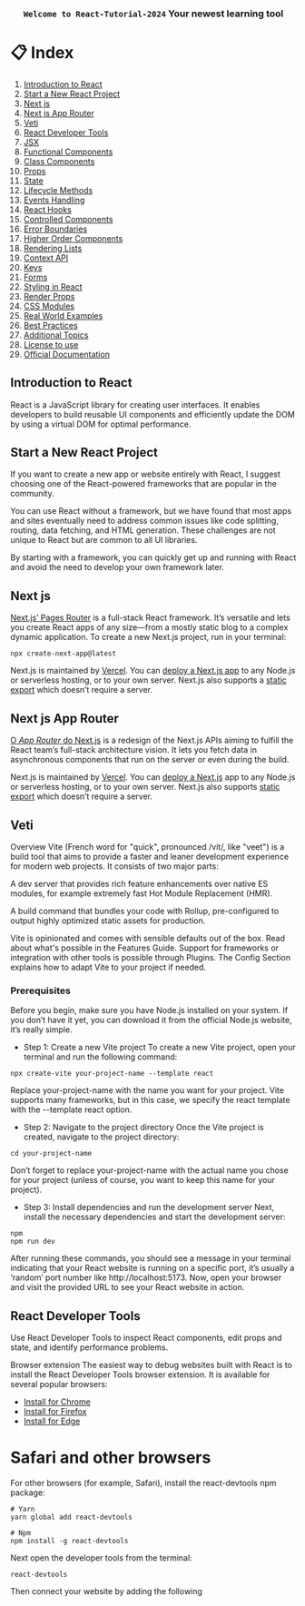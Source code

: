 <div  align= "center">
<h3><code>Welcome to React-Tutorial-2024</code>  Your newest learning tool
</div> 

# 📋 Index
  
1.  [Introduction to React](#introduction-to-react)
2.  [Start a New React Project](#start-a-new-react-project)
3.  [Next js](#next-js)
4.  [Next js App Router](#next-js-app-router)
5.  [Veti](#veti)
6.  [React Developer Tools](#react-developer-tools)
7.  [JSX](#jsx)
8.  [Functional Components](#functional-components)
9.  [Class Components](#class-components)
10.  [Props](#props)
11.  [State](#state)
12.  [Lifecycle Methods](#lifecycle-methods)
13.  [Events Handling](#events-handling)
14.  [React Hooks](#react-hooks)
15. [Controlled Components](#controlled-components)
16. [Error Boundaries](#error-boundaries)
17. [Higher Order Components](#higher-order-components)
18. [Rendering Lists](#rendering-lists)
19. [Context API](#context-api)
20. [Keys](#keys)
21. [Forms](#forms)
22. [Styling in React](#styling-in-react)
23. [Render Props](#render-props)
24. [CSS Modules](#css-modules)
25. [Real World Examples](#real-world-examples)  
26. [Best Practices](#best-practices)
27. [Additional Topics](#additional-topics)
28. [License to use](#license-to-use)
29. [Official Documentation](#official-documentation)

## Introduction to React
React is a JavaScript library for creating user interfaces. 
It enables developers to build reusable UI components and efficiently update the DOM by using a virtual DOM for optimal performance.


## Start a New React Project

If you want to create a new app or website entirely with React, I suggest choosing one of the React-powered frameworks that are popular in the community.

You can use React without a framework, but we have found that most apps and sites eventually need to address common issues like code splitting, routing, data fetching, and HTML generation. These challenges are not unique to React but are common to all UI libraries.

By starting with a framework, you can quickly get up and running with React and avoid the need to develop your own framework later.

## Next js 

[Next.js’ Pages Router](https://nextjs.org/) is a full-stack React framework. It’s versatile and lets you create React apps of any size—from a mostly static blog to a complex dynamic application. To create a new Next.js project, run in your terminal:

```
npx create-next-app@latest

```

Next.js is maintained by [Vercel](https://vercel.com/). You can [deploy a Next.js app](https://nextjs.org/docs/app/building-your-application/deploying) to any Node.js or serverless hosting, or to your own server. Next.js also supports a [static export](https://nextjs.org/docs/pages/building-your-application/deploying/static-exports) which doesn’t require a server.


## Next js App Router

[O *App Router* do Next.js](https://nextjs.org/docs) is a redesign of the Next.js APIs aiming to fulfill the React team’s full-stack architecture vision. It lets you fetch data in asynchronous components that run on the server or even during the build.

Next.js is maintained by [Vercel](https://vercel.com/). You can [deploy a Next.js](https://nextjs.org/docs/app/building-your-application/deploying) app to any Node.js or serverless hosting, or to your own server. Next.js also supports [static export](https://nextjs.org/docs/app/building-your-application/deploying/static-exports) which doesn’t require a server.

## Veti

Overview
Vite (French word for "quick", pronounced /vit/, like "veet") is a build tool that aims to provide a faster and leaner development experience for modern web projects. It consists of two major parts:

A dev server that provides rich feature enhancements over native ES modules, for example extremely fast Hot Module Replacement (HMR).

A build command that bundles your code with Rollup, pre-configured to output highly optimized static assets for production.

Vite is opinionated and comes with sensible defaults out of the box. Read about what's possible in the Features Guide. Support for frameworks or integration with other tools is possible through Plugins. The Config Section explains how to adapt Vite to your project if needed.

### Prerequisites
Before you begin, make sure you have Node.js installed on your system. If you don’t have it yet, you can download it from the official Node.js website, it’s really simple.
- Step 1: Create a new Vite project
To create a new Vite project, open your terminal and run the following command:

```
npx create-vite your-project-name --template react
```

 Replace your-project-name with the name you want for your project. Vite supports many frameworks, but in this case, we specify the react template with the --template react option.
- Step 2: Navigate to the project directory
Once the Vite project is created, navigate to the project directory:

```
cd your-project-name
```
Don’t forget to replace your-project-name with the actual name you chose for your project (unless of course, you want to keep this name for your project).

- Step 3: Install dependencies and run the development server
Next, install the necessary dependencies and start the development server:
```
npm 
npm run dev
```

After running these commands, you should see a message in your terminal indicating that your React website is running on a specific port, it’s usually a ‘random’ port number like http://localhost:5173.
Now, open your browser and visit the provided URL to see your React website in action.

## React Developer Tools
Use React Developer Tools to inspect React components, edit props and state, and identify performance problems.

Browser extension 
The easiest way to debug websites built with React is to install the React Developer Tools browser extension. It is available for several popular browsers:

- [Install for Chrome](https://chromewebstore.google.com/detail/react-developer-tools/fmkadmapgofadopljbjfkapdkoienihi?hl=en)
- [Install for Firefox](https://addons.mozilla.org/en-US/firefox/addon/react-devtools/)
- [Install for Edge](https://microsoftedge.microsoft.com/addons/detail/react-developer-tools/gpphkfbcpidddadnkolkpfckpihlkkil)

# Safari and other browsers 
For other browsers (for example, Safari), install the react-devtools npm package:
```
# Yarn
yarn global add react-devtools
```
```
# Npm
npm install -g react-devtools
```
Next open the developer tools from the terminal:
```
react-devtools
```

Then connect your website by adding the following <script> tag to the beginning of your website’s <head>:
```
<html>
  <head>
    <script src="http://localhost:8097"></script>
```

## JSX
JSX is a syntax extension for JavaScript that looks similar to XML or HTML. It allows developers to write HTML elements and components in a more concise and readable manner within JavaScript files.

```// src/App.js
import React from 'react';

function App() {
  return (
    <div>
      <h1>Hello, React!</h1>
    </div>
  );
}

export default App;
```

## Functional Components
Functional components are simple functions that accept props as an argument and return JSX elements. With React Hooks, functional components can also have state and side effects.
```
import React from 'react';

const FunctionalComponent = () => {
  return <p>This is a functional component.</p>;
}

export default FunctionalComponent;
```

## Class Components
Class components are ES6 classes that extend the React Component.
They can maintain and manage local state and have access to lifecycle methods, making them more feature-rich than functional components.

```
import React, { Component } from 'react';

class ClassComponent extends Component {
  render() {
    return <p>This is a class component.</p>;
  }
}

export default ClassComponent;
```

## Props
Props are a way of passing data from a parent component to a child component in React. They are immutable and provide a way of making components dynamic and reusable.
```
import React from 'react';

const PropsExample = (props) => {
  return <p>{props.message}</p>;
}

export default PropsExample;

```

## State
 State React represents the changing state of a component. This allows components to manage and update their own data, resulting in dynamic and interactive user interfaces.
 ```
import React, { Component } from 'react';

class StateExample extends Component {
  constructor(props) {
    super(props);
    this.state = {
      count: 0
    };
  }

  render() {
    return (
      <div>
        <p>Count: {this.state.count}</p>
        <button onClick={() => this.setState({ count: this.state.count + 1 })}>
          Increment
        </button>
      </div>
    );
  }
}

export default StateExample;

 ```


## Lifecycle Methods
Lifecycle methods são métodos especiais em componentes de classe que são invocados em diferentes fases do ciclo de vida de um componente. componentDidMount é um método de ciclo de vida comummente utilizado, executado depois de um componente ser renderizado no DOM.
```
import React, { Component } from 'react';

class LifecycleExample extends Component {
  componentDidMount() {
    console.log('Component is mounted!');
  }

  render() {
    return <p>Lifecycle Example</p>;
  }
}

export default LifecycleExample;
```




## Events Handling
React uses camelCase to handle events. Functions can be defined to handle events such as clicks, changes, etc., providing interactivity to the components.
```
import React from 'react';

const EventHandlingExample = () => {
  const handleClick = () => {
    alert('Button clicked!');
  }

  return (
    <button onClick={handleClick}>
      Click me
    </button>
  );
}

export default EventHandlingExample;

```

##  React Hooks

React Hooks are functions that allow functional components to manage state and side effects.
They were introduced in React 16.8 and provide a more concise way of working with state and lifecycle methods in functional components.

```

import React, { useState } from 'react';

const UseStateExample = () => {
  const [count, setCount] = useState(0);

  return (
    <div>
      <p>Count: {count}</p>
      <button onClick={() => setCount(count + 1)}>
        Increment
      </button>
    </div>
  );
}

export default UseStateExample;
```` 



## Controlled Components

Controlled components in React have inputs and their state controlled by React. They receive their current value and the onChange handler as props, making them controlled by React and not by the DOM.

  ```
import React, { useState } from 'react';

const ControlledComponent = () => {
  const [inputValue, setInputValue] = useState('');

  const handleChange = (e) => {
    setInputValue(e.target.value);
  }

  return (
    <input
      type="text"
      value={inputValue}
      onChange={handleChange}
      placeholder="Type here"
    />
  );
}

export default ControlledComponent;
```

## Error Boundaries
Error boundaries are React components that detect JavaScript errors anywhere in the child component tree and log those errors, present a fallback UI or take other action.
```
import React, { Component } from 'react';

class ErrorBoundary extends Component {
  constructor(props) {
    super(props);
    this.state = { hasError: false };
  }

  static getDerivedStateFromError(error) {
    return { hasError: true };
  }

  componentDidCatch(error, errorInfo) {
    logErrorToMyService(error, errorInfo);
  }

  render() {
    if (this.state.hasError) {
      return <p>Something went wrong.</p>;
    }

    return this.props.children;
  }
}

export default ErrorBoundary;
```

## Higher Order Components

Higher Order Components (HOCs) are functions that take a component and return a new component with additional functionality. They are a way of reusing the component's logic.

```
import React from 'react';

const WithLogger = (WrappedComponent) => {
  return class extends React.Component {
    componentDidMount() {
      console.log('Component is mounted!');
    }

    render() {
      return <WrappedComponent {...this.props} />;
    }
  };
}

export default WithLogger;

// Usage
import React from 'react';
import WithLogger from './WithLogger';

const MyComponent = () => {
  return <p>My Component</p>;
}

const EnhancedComponent = WithLogger(MyComponent);
```

## Rendering Lists
React provides the `map` function to render lists of items dynamically. Each item in the array is mapped to a React element, making it easier to render dynamic content.
```
import React from 'react';

const RenderingList = () => {
  const items = ['Item 1', 'Item 2', 'Item 3'];

  return (
    <ul>
      {items.map((item, index) => (
        <li key={index}>{item}</li>
      ))}
    </ul>
  );
}

export default RenderingList;
```

## Context API

The Context API in React offers a way of transmitting data through the component tree without having to pass props manually at each level. It's useful for sharing values such as themes or authentication status.
```
import React from 'react';

const ThemeContext = React.createContext('light');

export default ThemeContext;
```

```
import React, { useContext } from 'react';
import ThemeContext from './ThemeContext';

const ThemedComponent = () => {
  const theme = useContext(ThemeContext);

  return <p style={{ color: theme === 'light' ? 'black' : 'white' }}>Themed Component</p>;
}

export default ThemedComponent;

```

## Keys

Keys in React help identify which items have been changed, added or removed. They should be unique within the list and help React with efficient updates.
```
import React from 'react';

const KeysExample = () => {
  const data = [
    { id: 1, name: 'Item 1' },
    { id: 2, name: 'Item 2' },
    { id: 3, name: 'Item 3' },
  ];

  return (
    <ul>
      {data.map(item => (
        <li key={item.id}>{item.name}</li>
      ))}
    </ul>
  );
}

export default KeysExample;
```

## Forms 

Handling forms in React involves managing form data using state and handling form submission via event handlers. Controlled components are used to synchronize form elements with React's state.

```
import React, { useState } from 'react';

const FormExample = () => {
  const [formData, setFormData] = useState({ username: '', password: '' });

  const handleChange = (e) => {
    setFormData({
      ...formData,
      [e.target.name]: e.target.value,
    });
  }

  const handleSubmit = (e) => {
    e.preventDefault();
    console.log('Form submitted:', formData);
  }

  return (
    <form onSubmit={handleSubmit}>
      <label>
        Username:
        <input
          type="text"
          name="username"
          value={formData.username}
          onChange={handleChange}
        />
      </label>
      <label>
        Password:
        <input
          type="password"
          name="password"
          value={formData.password}
          onChange={handleChange}
        />
      </label>
      <button type="submit">Submit</button>
    </form>
  );
}

export default FormExample;
```

## Styling in React
Inline Styles: 
React allows you to style components using inline styles, where styles are defined as objects and applied directly to elements.

```
import React from 'react';

const InlineStyleExample = () => {
  const styles = {
    color: 'blue',
    fontSize: '18px',
  };

  return <p style={styles}>Styled with inline styles</p>;
}

export default InlineStyleExample;
 ```

## Render Props

Render Props is a technique for sharing code between React components using a prop whose value is a function. This allows for the dynamic composition of components.

```
import React, { useState } from 'react';

const MouseTracker = ({ render }) => {
  const [position, setPosition] = useState({ x: 0, y: 0 });

  const handleMouseMove = (event) => {
    setPosition({ x: event.clientX, y: event.clientY });
  }

  return (
    <div style={{ height: '100vh' }} onMouseMove={handleMouseMove}>
      {render(position)}
    </div>
  );
}

export default MouseTracker;
```
```
// Usage
import React from 'react';
import MouseTracker from './MouseTracker';

const App = () => {
  return (
    <MouseTracker
      render={(position) => (
        <p>
          Mouse position: {position.x}, {position.y}
        </p>
      )}
    />
  );
}

export default App;
```

## CSS Modules

CSS Modules help define the scope of styles for a specific component, avoiding global style conflicts. Each component can have its own CSS module with locally scoped styles.

```
.myComponent {
  color: green;
}
```

```
import React from 'react';
import styles from './CSSModulesExample.module.css';

const CSSModulesExample = () => {
  return <p className={styles.myComponent}>Styled with CSS Modules</p>;
}

export default CSSModulesExample;
```

## Real World Examples
### example 1: To-Do List Application

Features:

* Adding and removing tasks
* Marking tasks as completed
* Filtering tasks (completed/incomplete)
  
 ```
import React, { useState } from 'react';

const TodoApp = () => {
  const [tasks, setTasks] = useState([]);
  const [newTask, setNewTask] = useState('');

  const addTask = () => {
    setTasks([...tasks, { text: newTask, completed: false }]);
    setNewTask('');
  };

  const toggleTask = (index) => {
    const updatedTasks = [...tasks];
    updatedTasks[index].completed = !updatedTasks[index].completed;
    setTasks(updatedTasks);
  };

  const removeTask = (index) => {
    const updatedTasks = [...tasks];
    updatedTasks.splice(index, 1);
    setTasks(updatedTasks);
  };

  return (
    <div>
      <input
        type="text"
        value={newTask}
        onChange={(e) => setNewTask(e.target.value)}
      />
      <button onClick={addTask}>Add Task</button>
      <ul>
        {tasks.map((task, index) => (
          <li key={index}>
            <input
              type="checkbox"
              checked={task.completed}
              onChange={() => toggleTask(index)}
            />
            <span style={{ textDecoration: task.completed ? 'line-through' : 'none' }}>
              {task.text}
            </span>
            <button onClick={() => removeTask(index)}>Remove</button>
          </li>
        ))}
      </ul>
    </div>
  );
};

export default TodoApp;
```

### Example 2: Weather App

This weather application example illustrates the practical application of React concepts, including state management, useEffect for side effects, event handling, API interaction and conditional rendering. Users can learn how to create a functional weather application and understand the integration of React hooks into real-world scenarios.

Fetaures:

Functional Component and State Hooks:

* The WeatherApp is a functional component.
* State is controlled using the `useState` hooks for `weather` and `city`.

 Using useEffect to obtain data:

* The `useEffect` hooks are used to perform side effects, such as fetching weather data from the OpenWeatherMap API.
* The `fetchWeatherData` function is asynchronous and fetches weather data based on the selected city using the `fetch` API.
  
  Conditional Rendering:

* The weather data is conditionally rendered only if it exists (`weather && ...`).

Event Handling:

* The user input for the city is captured through an input element, and the `setCity` function is called on its `onChange` event.

 API Interaction:

* The OpenWeatherMap API is used to fetch real-time weather data based on the user's selected city.
* An API key is required for authentication and authorization.

 Dynamically Updating Content:

* The weather data is dynamically updated based on the selected city, and the component re-renders when the city changes.

 Styling:

* Basic styling is applied using standard HTML and inline styles for simplicity.

 Temperature Conversion:

* The temperature is converted from Kelvin to Celsius for better readability.

```
// src/RealWorldExamples/WeatherApp.js
import React, { useState, useEffect } from 'react';

const WeatherApp = () => {
  const [weather, setWeather] = useState(null);
  const [city, setCity] = useState('New York');
  const apiKey = 'YOUR_OPENWEATHERMAP_API_KEY';

  useEffect(() => {
    // Fetch weather data from OpenWeatherMap API
    const fetchWeatherData = async () => {
      try {
        const response = await fetch(
          `https://api.openweathermap.org/data/2.5/weather?q=${city}&appid=${apiKey}`
        );

        if (!response.ok) {
          throw new Error('Failed to fetch weather data');
        }

        const data = await response.json();
        setWeather(data);
      } catch (error) {
        console.error(error.message);
      }
    };

    fetchWeatherData();
  }, [city, apiKey]);

  return (
    <div>
      <h1>Weather App</h1>
      <label>
        Enter City:
        <input
          type="text"
          value={city}
          onChange={(e) => setCity(e.target.value)}
        />
      </label>

      {weather && (
        <div>
          <h2>{weather.name}, {weather.sys.country}</h2>
          <p>Temperature: {Math.round(weather.main.temp - 273.15)}°C</p>
          <p>Weather: {weather.weather[0].description}</p>
        </div>
      )}
    </div>
  );
};

export default WeatherApp;
```

  ## Best Practices


### Structuring React projects

Best practices:
* Follow folder structure conventions (for example, grouping components, styles and tests in separate folders).
* Use meaningful names for components, avoiding generic terms like "Item" or "Data".
* Organize code based on features rather than file types (for example, group components, styles and tests for a specific feature in the same folder).

  
```
/src
  /components
    /Button
      Button.js
      Button.test.js
      Button.css
  /features
    /Todo
      TodoList.js
      TodoItem.js
      TodoForm.js
  /styles
    global.css
  /tests
    /unit
      Button.test.js
    /integration
      TodoIntegration.test.js
   ```


### Performance optimization techniques:

Best practices:

* Use PureComponent or React.memo for components that are only rendered again when properties or state change.
* Implement code splitting to load only the necessary components when needed, improving initial loading times.
* Use lazy loading for components that are not immediately needed, improving application performance.
```
// Using React.memo
const MemoizedComponent = React.memo(({ data }) => {
  // Component logic
});

// Using Code Splitting and Lazy Loading
const MyComponent = React.lazy(() => import('./MyComponent'));

// In your component
const App = () => (
  <React.Suspense fallback={<LoadingSpinner />}>
    <MyComponent />
  </React.Suspense>
);
```

### Testing React applications:

Best practices:

* Write unit tests for individual components using test libraries such as Jest and test utilities provided by React.
* Implement integration tests to ensure that different components work together smoothly.
* Use tools such as React's test library to test user interactions and component behavior.

Example:
```
// Jest Unit Test
test('renders correctly', () => {
  const { getByText } = render(<Button label="Click me" />);
  expect(getByText('Click me')).toBeInTheDocument();
});

// Jest Integration Test
test('increments count on button click', () => {
  const { getByText } = render(<Counter />);
  fireEvent.click(getByText('Increment'));
  expect(getByText('Count: 1')).toBeInTheDocument();
});

// React Testing Library
import { render, screen } from '@testing-library/react';
import userEvent from '@testing-library/user-event';

test('clicking button increments count', () => {
  render(<MyComponent />);
  userEvent.click(screen.getByRole('button'));
  expect(screen.getByText('Count: 1')).toBeInTheDocument();
});
```

### Routing e Navigation:

Best practices:

* Use React Router for client-side routing in a single-page application.
* Define routes to different views or sections of your application.
* Implement navigation components, such as `<Link>`, to allow easy navigation between routes.

  Example:
  
```
// React Router
import { BrowserRouter as Router, Route, Link } from 'react-router-dom';

const App = () => (
  <Router>
    <nav>
      <ul>
        <li><Link to="/">Home</Link></li>
        <li><Link to="/about">About</Link></li>
        <li><Link to="/contact">Contact</Link></li>
      </ul>
    </nav>
    <Route path="/" exact component={Home} />
    <Route path="/about" component={About} />
    <Route path="/contact" component={Contact} />
  </Router>
);
```

### State Management:

Best practice:

* Use local component state for simple, localized state requirements.
* Use the Context API to share state between components without prop drilling.
* Consider external state management libraries, such as Redux or Recoil, for complex state management needs in larger applications.
  
```
// Using Local Component State
const Counter = () => {
  const [count, setCount] = useState(0);
  return (
    <div>
      <p>Count: {count}</p>
      <button onClick={() => setCount(count + 1)}>Increment</button>
    </div>
  );
};

// Using Context API
const ThemeContext = React.createContext('light');

const ThemedComponent = () => {
  const theme = useContext(ThemeContext);
  return <p style={{ color: theme === 'light' ? 'black' : 'white' }}>Themed Component</p>;
};

// Using Redux
// (Assuming you have a Redux store configured)
import { useSelector, useDispatch } from 'react-redux';

const CounterRedux = () => {
  const count = useSelector(state => state.count);
  const dispatch = useDispatch();

  return (
    <div>
      <p>Count: {count}</p>
      <button onClick={() => dispatch({ type: 'INCREMENT' })}>Increment</button>
    </div>
  );
};
```

### Deployment

Best practices:

* Choose a hosting platform such as Netlify, Vercel or GitHub Pages to facilitate deployment.
* Set up build scripts to optimize assets for production (packaging, minification and compression).
* Set up continuous integration/continuous deployment (CI/CD) pipelines for automatic deployment on code changes.
  
Example:

* Deployment platforms like Netlify and Vercel offer straightforward deployment based on your Git repository. You can connect your repository to the platform, configure build settings, and deploy with e

  
### Error Handling:

Best practices:

* Implement error thresholds to catch and handle errors gracefully, preventing the entire application from crashing.
* Record errors in a service for tracing and debugging purposes.
* Present user-friendly error messages and provide instructions on how to recover from errors, when possible.

  
Example:

```
// Error Boundary
class ErrorBoundary extends React.Component {
  constructor(props) {
    super(props);
    this.state = { hasError: false };
  }

  static getDerivedStateFromError(error) {
    return { hasError: true };
  }

  componentDidCatch(error, errorInfo) {
    logErrorToService(error, errorInfo);
  }

  render() {
    if (this.state.hasError) {
      return <p>Something went wrong. Please try again.</p>;
    }

    return this.props.children;
  }
}
```

### Accessibility (a11y):

Best practices:

* Use semantic HTML elements to provide meaningful structure to the page.
* Include ARIA functions and attributes to improve accessibility for screen readers.
* Ensure that keyboard navigation is seamless and logical for users who depend on it.

Example:

```
// Semantic HTML Elements
<article>
  <h2>Article Title</h2>
  <p>Article content...</p>
</article>

// ARIA Roles and Attributes
<button aria-label="Close" onClick={handleClose}>
  &#x2715;
</button>

// Keyboard Navigation
<input type="text" onKeyDown={handleKeyDown} />
```

### Performance Optimization:

Best practices:

* Optimize component rendering using memoization techniques (React.memo or useMemo).
* Take advantage of code splitting and slow loading to reduce the size of the initial package and improve loading times.
* Use React's PureComponent or shouldComponentUpdate to avoid unnecessary rendering.


Example:

```
// Using React.memo
const MemoizedComponent = React.memo(({ data }) => {
  // Component logic
});

// Using Code Splitting and Lazy Loading
const MyComponent = React.lazy(() => import('./MyComponent'));

// In your component
const App = () => (
  <React.Suspense fallback={<LoadingSpinner />}>
    <MyComponent />
  </React.Suspense>
);

// Using PureComponent
class PureCounter extends React.PureComponent {
  render() {
    return <p>Count: {this.props.count}</p>;
}
```


## Additional Topics

### Version control and updates:

* Regularly update dependencies to benefit from new features, bug fixes and security patches.
* Follow semantic versioning for libraries and packages used in the project.
* Be cautious with major updates and test thoroughly before updating.

  Example:
```
# Regularly update dependencies
npm update

# Follow semantic versioning
# Example: Major.Minor.Patch
# ^1.2.3 means any version that is compatible with 1.2.3

```

### Implementation in production:

 * Minimize the number of requests and optimize assets for faster loading times.
 * Implement server-side rendering (SSR) to improve performance and search engine optimization (SEO).
 * Use tools such as Webpack for packaging and Babel to transpile code for production.
 * 
Configure Webpack for production builds with optimizations:
```
// webpack.config.js
const path = require('path');

module.exports = {
  mode: 'production',
  entry: './src/index.js',
  output: {
    filename: 'bundle.js',
    path: path.resolve(__dirname, 'dist'),
  },
  // Other webpack configurations...
};
```


### Community resources:

* Encourage students to explore the official React documentation for detailed explanations and examples.
* Join the React community by participating in forums such as Stack Overflow, Reddit or the Reactiflux Discord community.
* Explore tutorials, blog posts and video courses from reliable sources to deepen your knowledge.

  



## Contribution guidelines

Thank you for your interest in contributing to this Amazing React Tutorial! Your contributions help make this resource even more valuable to students of all levels. Whether you're fixing a bug, improving an existing feature or adding something entirely new, your efforts make a difference.

## How to contribute

1. **Fork the Repository: Click on the "Fork" button in the top right corner of this repository to create your copy.

2. **Clone the Repository: Clone the repository to your local machine using `git clone https://github.com/DaveSimoes/React-Tutorial-2024.git`

3. **Create a Branch: Create a new branch for your contribution with a descriptive name: `git checkout -b your-feature`.

4. **Make changes: Make your changes in the appropriate files. Feel free to improve existing examples, add new ones, correct typos or improve the documentation.

5. **Commit changes: Submit your changes with a clear and concise message: `git commit -m "Your message here"`.

6. **Push Changes: Send your changes to the forked repository: `git push origin your-feature`.

7. **Create a Pull Request:** Open a pull request in the original repository. Forneça um título claro, descreva suas alterações e envie o pull request.

 ## Coding style and standards

 Follow consistent coding styles.
 Make sure your code is well documented, especially if you are adding new examples or features.
 

Thank you for considering contributing to this React Tutorial. Your dedication to making this resource better is greatly appreciated. Let's learn and grow together!



### Did you like the React Tutorial?


If you found this React Tutorial useful, consider giving it a star! ⭐ Your support is incredibly motivating and helps others discover this resource.
 Thank you for being part of our community and hap! 🚀
 

## Official Documentation
<a href="/React Official Documentation">React Official Library</a>

 ## License to Use
<h6 align="center"><a href="/LICENSE">MIT</a> @ David Simoes</h6>
